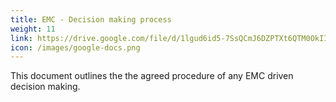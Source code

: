 ```yaml
---
title: EMC - Decision making process
weight: 11
link: https://drive.google.com/file/d/1lgud6id5-7SsQCmJ6DZPTXt6QTM0OkII/view?usp=sharing
icon: /images/google-docs.png
---
```


This document outlines the the agreed procedure of any EMC driven decision making.